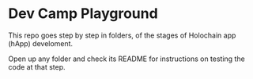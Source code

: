 # Dev Camp Playground

This repo goes step by step in folders, of the stages of Holochain app (hApp) develoment. 

Open up any folder and check its README for instructions on testing the code at that step.
